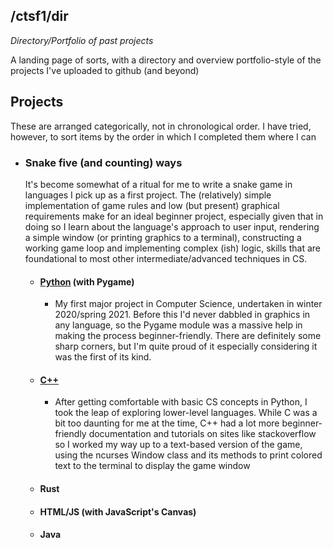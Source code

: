 ## /ctsf1/dir
_Directory/Portfolio of past projects_

A landing page of sorts, with a directory and overview portfolio-style of the projects I've uploaded to github (and beyond)

## Projects

These are arranged categorically, not in chronological order. I have tried, however, to sort items by the order in which I completed them where I can

- ### Snake five (and counting) ways
    It's become somewhat of a ritual for me to write a snake game in languages I pick up as a first project. The (relatively) simple implementation of game rules and low (but present) graphical requirements make for an ideal beginner project, especially given that in doing so I learn about the language's approach to user input, rendering a simple window (or printing graphics to a terminal), constructing a working game loop and implementing complex (ish) logic, skills that are foundational to most other intermediate/advanced techniques in CS.

    - #### [Python](/snake_5_ways/Python) (with Pygame)
        - My first major project in Computer Science, undertaken in winter 2020/spring 2021. Before this I'd never dabbled in graphics in any language, so the Pygame module was a massive help in making the process beginner-friendly. There are definitely some sharp corners, but I'm quite proud of it especially considering it was the first of its kind.

    - #### [C++](/snake_5_ways/C++)
        - After getting comfortable with basic CS concepts in Python, I took the leap of exploring lower-level languages. While C was a bit too daunting for me at the time, C++ had a lot more beginner-friendly documentation and tutorials on sites like stackoverflow so I worked my way up to a text-based version of the game, using the ncurses Window class and its methods to print colored text to the terminal to display the game window

    - #### Rust

    - #### HTML/JS (with JavaScript's Canvas)

    - #### Java